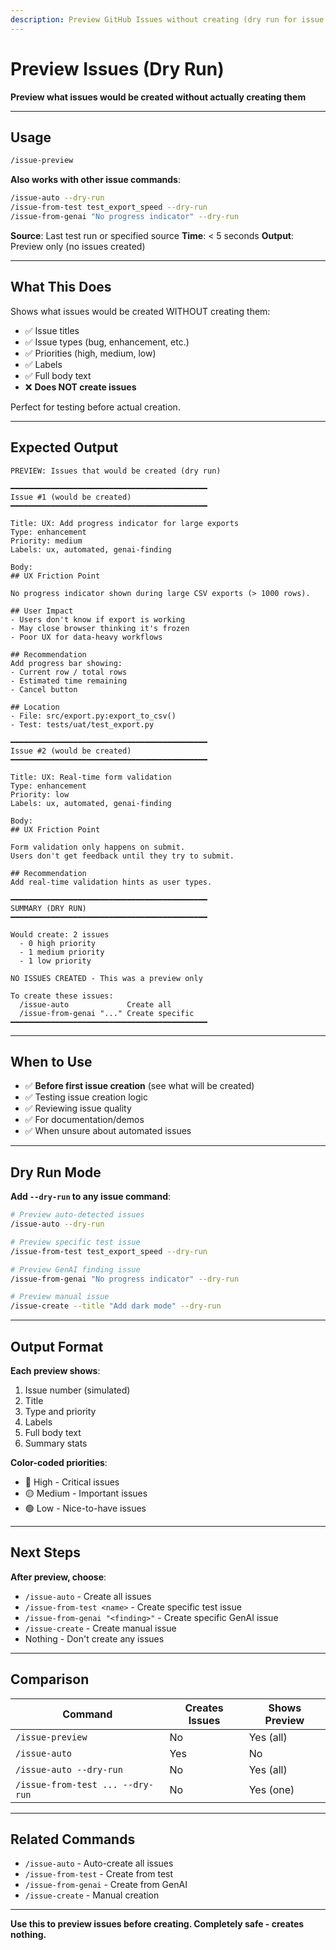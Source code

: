 ```yaml
---
description: Preview GitHub Issues without creating (dry run for issue commands)
---
```


# Preview Issues (Dry Run)

**Preview what issues would be created without actually creating them**

---

## Usage

```bash
/issue-preview
```

**Also works with other issue commands**:
```bash
/issue-auto --dry-run
/issue-from-test test_export_speed --dry-run
/issue-from-genai "No progress indicator" --dry-run
```

**Source**: Last test run or specified source
**Time**: < 5 seconds
**Output**: Preview only (no issues created)

---

## What This Does

Shows what issues would be created WITHOUT creating them:
- ✅ Issue titles
- ✅ Issue types (bug, enhancement, etc.)
- ✅ Priorities (high, medium, low)
- ✅ Labels
- ✅ Full body text
- ❌ **Does NOT create issues**

Perfect for testing before actual creation.

---

## Expected Output

```
PREVIEW: Issues that would be created (dry run)

━━━━━━━━━━━━━━━━━━━━━━━━━━━━━━━━━━━━━━━━━━━━
Issue #1 (would be created)
━━━━━━━━━━━━━━━━━━━━━━━━━━━━━━━━━━━━━━━━━━━━

Title: UX: Add progress indicator for large exports
Type: enhancement
Priority: medium
Labels: ux, automated, genai-finding

Body:
## UX Friction Point

No progress indicator shown during large CSV exports (> 1000 rows).

## User Impact
- Users don't know if export is working
- May close browser thinking it's frozen
- Poor UX for data-heavy workflows

## Recommendation
Add progress bar showing:
- Current row / total rows
- Estimated time remaining
- Cancel button

## Location
- File: src/export.py:export_to_csv()
- Test: tests/uat/test_export.py

━━━━━━━━━━━━━━━━━━━━━━━━━━━━━━━━━━━━━━━━━━━━
Issue #2 (would be created)
━━━━━━━━━━━━━━━━━━━━━━━━━━━━━━━━━━━━━━━━━━━━

Title: UX: Real-time form validation
Type: enhancement
Priority: low
Labels: ux, automated, genai-finding

Body:
## UX Friction Point

Form validation only happens on submit.
Users don't get feedback until they try to submit.

## Recommendation
Add real-time validation hints as user types.

━━━━━━━━━━━━━━━━━━━━━━━━━━━━━━━━━━━━━━━━━━━━
SUMMARY (DRY RUN)
━━━━━━━━━━━━━━━━━━━━━━━━━━━━━━━━━━━━━━━━━━━━

Would create: 2 issues
  - 0 high priority
  - 1 medium priority
  - 1 low priority

NO ISSUES CREATED - This was a preview only

To create these issues:
  /issue-auto             Create all
  /issue-from-genai "..." Create specific
━━━━━━━━━━━━━━━━━━━━━━━━━━━━━━━━━━━━━━━━━━━━
```

---

## When to Use

- ✅ **Before first issue creation** (see what will be created)
- ✅ Testing issue creation logic
- ✅ Reviewing issue quality
- ✅ For documentation/demos
- ✅ When unsure about automated issues

---

## Dry Run Mode

**Add `--dry-run` to any issue command**:

```bash
# Preview auto-detected issues
/issue-auto --dry-run

# Preview specific test issue
/issue-from-test test_export_speed --dry-run

# Preview GenAI finding issue
/issue-from-genai "No progress indicator" --dry-run

# Preview manual issue
/issue-create --title "Add dark mode" --dry-run
```

---

## Output Format

**Each preview shows**:
1. Issue number (simulated)
2. Title
3. Type and priority
4. Labels
5. Full body text
6. Summary stats

**Color-coded priorities**:
- 🔴 High - Critical issues
- 🟡 Medium - Important issues
- 🟢 Low - Nice-to-have issues

---

## Next Steps

**After preview, choose**:
- `/issue-auto` - Create all issues
- `/issue-from-test <name>` - Create specific test issue
- `/issue-from-genai "<finding>"` - Create specific GenAI issue
- `/issue-create` - Create manual issue
- Nothing - Don't create any issues

---

## Comparison

| Command | Creates Issues | Shows Preview |
|---------|----------------|---------------|
| `/issue-preview` | No | Yes (all) |
| `/issue-auto` | Yes | No |
| `/issue-auto --dry-run` | No | Yes (all) |
| `/issue-from-test ... --dry-run` | No | Yes (one) |

---

## Related Commands

- `/issue-auto` - Auto-create all issues
- `/issue-from-test` - Create from test
- `/issue-from-genai` - Create from GenAI
- `/issue-create` - Manual creation

---

**Use this to preview issues before creating. Completely safe - creates nothing.**
